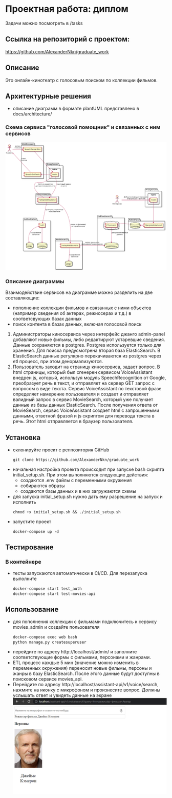 #  Проектная работа: диплом
Задачи можно посмотреть в /tasks

## Ссылка на репозиторий с проектом:
https://github.com/AlexanderNkn/graduate_work

## Описание
Это онлайн-кинотеатр с голосовым поиском по коллекции фильмов.

## Архитектурные решения
- описание диаграмм в формате plantUML представлено в docs/architecture/

### Схема сервиса "голосовой помощник" и связанных с ним сервисов
![Архитектура голосового помощника](docs/architecture/voice_assistant_architecture.png)

### Описание диаграммы
Взаимодействие сервисов на диаграмме можно разделить на две составляющие:
- пополнение коллекции фильмов и связанных с ними объектов (например сведения об актерах, режиссерах и т.д.) в соответсвующих базах данных
- поиск контента в базах данных, включая голосовой поиск
1. Администраторы киносервиса через  интерфейс джанго admin-panel добавляют новые фильмы, либо редактируют устаревшие сведения. Данные сохраняются в postgres. Postgres используется только для хранения. Для поиска предусмотрена вторая база ElasticSearch. В ElasticSearch данные регулярно перекачиваются из postgres через etl процесс, при этом денормализуются.
2. Пользователь заходит на страницу киносервиса, задает вопрос. В html страницы, который был сгенерен сервисом VoiceAssistant внедрен js, который, используя модуль SpeechRecognition от Google, преобразует речь в текст, и отправляет на сервер GET запрос с вопросом в виде текста. Сервис VoiceAssistant по текстовой фразе определяет намерение пользователя и создает и отправляет валидный запрос в сервис MovieSearch, который уже получает данные из базы данных ElasticSearch. 
После получения ответа от MovieSearch, сервис VoiceAssistant создает html с запрошенными данными, ответной фразой и js скриптом для перевода текста в речь. Этот html отправляется в браузер пользователя.

## Установка
- склонируйте проект с реппозитория GitHub
    ```
    git clone https://github.com/AlexanderNkn/graduate_work
    ```
- начальная настройка проекта происходит при запуске bash скрипта initial_setup.sh. При этом выполняются следующие действия:
    * создаются .env файлы с переменными окружения
    * собираются образы
    * создаются базы данных и в них загружаются схемы
- для запуска initial_setup.sh нужно дать ему разрешение на запуск и исполнить
    ```
    chmod +x initial_setup.sh && ./initial_setup.sh
    ```
- запустите проект
    ```
    docker-compose up -d
    ```

## Тестирование
### В контейнере
- тесты запускаются автоматически в CI/CD. Для перезапуска выполните
    ```
    docker-compose start test_auth
    docker-compose start test-movies-api
    ```

## Использование
- для пополнения коллекции с фильмами подключитесь к сервису movies_admin и создайте пользователя
    ```
    docker-compose exec web bash
    python manage.py createsuperuser
    ```
- перейдите по адресу http://localhost/admin/ и заполните соответствующие формы с фильмами, персонами и жанрами. 
- ETL процесс каждые 5 мин (значение можно изменить в переменных окружения) переносит новые фильмы, персоны и жанры в базу ElasticSearch. После этого данные будут доступны в поисковом сервисе movies_api.
- Перейдите по адресу http://localhost/assistant-api/v1/voice/search, нажмите на иконку с микрофоном и произнесите вопрос. Должны услышать ответ и увидеть данные на экране
![поиск режиссера](docs/screenshots/director_search.png)
